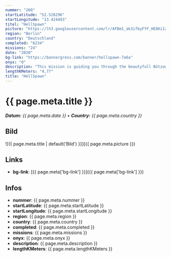 ```yaml
---
nummer: "260"
startLatitude: "52.528296"
startLongitude: "13.424493"
titel: "HellSpawn"
picture: "https://lh3.googleusercontent.com/lr/AFBm1_ak3ifbyFYF_HE8Ki1ZJ2AcgdSShrW_CsnrDY04gG_ynr2P5YFcHpzEsixI3oY3mpCQy9f5JGt2S-Sbd8fDnIvE9W9goruh_JVURAo5FsacZq9dOV4z4iQg3vif2ssT5gJqopZtRFKR6ehSqg1Qk0MJp7ecYzjaK2rnHEzDhiIL6DS5nB6lq1N-B4D3eGGRkTRVhrogRLpIAxvVE5sOFn-rsfZDw2j5YaU3qMcITz0XpDuB5N3TzzSd6ICg8cER48KrUw0gwisJnR_cVr6uxsZ7npw0_eC9qBsUkmpUWr0rTWUNGvxq0vPYdmlW7vXoFMRnKwnPwkbPgw-n7g6TmSZpOubyczH5-11tdkydvHUm5RSQpabhRSau5Nbu20YJJY7b1tN7xcP2frXvUC46Oy0o5hOQPIdjIIcGHoVUz3I9N-z3P9pfgCTf05xGv5Ou56iRHkihG2ufEeF-_yGs2SivLLg3ZKf92T5lqnsY4TsxrmmM6ULDjCkJ1m7oWgjrAIhnOPnQmi8Jglg9UriKw5PW-YwmLGz9fevgsj-i28mWtp3E3rkK3GaFPBGguMyxtJ9q5hUrtBk50thQjCKBNmtSkBP7MrcZTllLJURPAdLgSQH6GmbSdkaP91ydJdZuY93lLG3Y1ZKOWdc6qiS5A4IOL6scOz_yzAeo9wcvHMUhgHZMY0slQXQUmJWxmdX4jN7cBgUNK1bxEPKFgSTSTnYVJtxQhi60WcIariTc0TT6a_yZizfCvfbrfMBUpV3peLmGnSaFB1XNcHrqQ7mWIgHdAlLT7oPoxiwX7CNIZm-oFqjE6-C3HUp41nnvlYg5UwozVCXkSgzlXHVP8Sz3fEvdWqVWrgM"
region: "Berlin"
country: "Deutschland"
completed: "6234"
missions: "24"
date: "2020"
bg-link: "https://bannergress.com/banner/hellspawn-7a6a"
onyx: "0"
description: "This mission is guiding you through the beautyfull Bötzowviertel in Berlin. It is part of 18 missions which gives you a really nice banner of the Spawn."
lengthKMeters: "4,77"
title: "HellSpawn"
---
```


# {{ page.meta.title }}
_**Datum:** {{ page.meta.date }} • **Country:** {{ page.meta.country }}_

## Bild
![{{ page.meta.title | default('Bild') }}]({{ page.meta.picture }})

## Links
- **bg-link**: [{{ page.meta['bg-link'] }}]({{ page.meta['bg-link'] }})

## Infos
- **nummer**: {{ page.meta.nummer }}
- **startLatitude**: {{ page.meta.startLatitude }}
- **startLongitude**: {{ page.meta.startLongitude }}
- **region**: {{ page.meta.region }}
- **country**: {{ page.meta.country }}
- **completed**: {{ page.meta.completed }}
- **missions**: {{ page.meta.missions }}
- **onyx**: {{ page.meta.onyx }}
- **description**: {{ page.meta.description }}
- **lengthKMeters**: {{ page.meta.lengthKMeters }}


